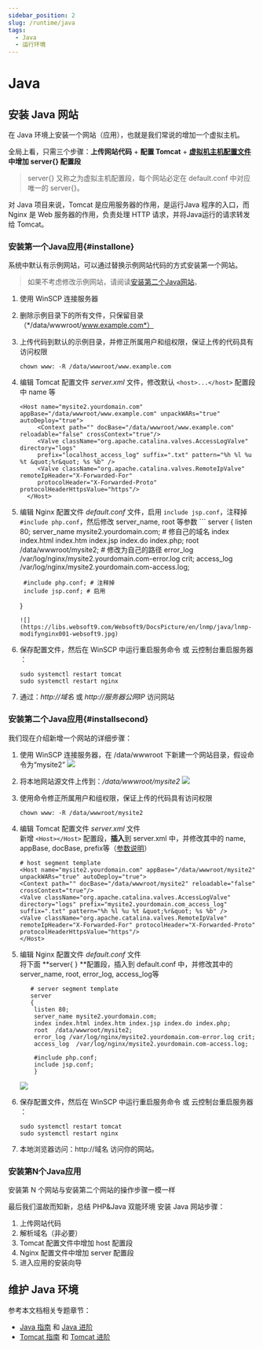 ```yaml
---
sidebar_position: 2
slug: /runtime/java
tags:
  - Java
  - 运行环境
---
```


# Java

## 安装 Java 网站

在 Java 环境上安装一个网站（应用），也就是我们常说的增加一个虚拟主机。

全局上看，只需三个步骤：**上传网站代码** + **配置 Tomcat** + [**虚拟机主机配置文件**](/zh/stack-components.md#nginx) **中增加 server{} 配置段**

> server{} 又称之为虚拟主机配置段，每个网站必定在 default.conf 中对应唯一的 server{}。

对 Java 项目来说，Tomcat 是应用服务器的作用，是运行Java 程序的入口，而 Nginx 是 Web 服务器的作用，负责处理 HTTP 请求，并将Java运行的请求转发给 Tomcat。

### 安装第一个Java应用{#installone}

系统中默认有示例网站，可以通过替换示例网站代码的方式安装第一个网站。

> 如果不考虑修改示例网站，请阅读[安装第二个Java网站](/zh/solution-java.md#安装第二个java应用)。

1. 使用 WinSCP 连接服务器
2. 删除示例目录下的所有文件，只保留目录（*/data/wwwroot/www.example.com*）
3. 上传代码到默认的示例目录，并修正所属用户和组权限，保证上传的代码具有访问权限
   ```
   chown www: -R /data/wwwroot/www.example.com
   ```
4. 编辑 Tomcat 配置文件 *server.xml* 文件，修改默认 `<host>...</host>` 配置段中 name 等
   ```
   <Host name="mysite2.yourdomain.com" appBase="/data/wwwroot/www.example.com" unpackWARs="true" autoDeploy="true">
  		<Context path="" docBase="/data/wwwroot/www.example.com" reloadable="false" crossContext="true"/>
  		<Valve className="org.apache.catalina.valves.AccessLogValve" directory="logs"
    	prefix="localhost_access_log" suffix=".txt" pattern="%h %l %u %t &quot;%r&quot; %s %b" />
  		<Valve className="org.apache.catalina.valves.RemoteIpValve" remoteIpHeader="X-Forwarded-For"
    	protocolHeader="X-Forwarded-Proto" protocolHeaderHttpsValue="https"/>
	 </Host>
   ```
5. 编辑 Nginx 配置文件 *default.conf* 文件，启用 `include jsp.conf`，注释掉 `#include php.conf`，然后修改 server_name, root 等参数   ```
   server
    {
        listen 80;
        server_name mysite2.yourdomain.com; # 修自己的域名
        index index.html index.htm index.jsp index.do index.php;
        root  /data/wwwroot/mysite2; # 修改为自己的路径
        error_log /var/log/nginx/mysite2.yourdomain.com-error.log crit;
        access_log  /var/log/nginx/mysite2.yourdomain.com-access.log;
        
        #include php.conf; # 注释掉
        include jsp.conf; # 启用
    }
    ```
    ![](https://libs.websoft9.com/Websoft9/DocsPicture/en/lnmp/java/lnmp-modifynginx001-websoft9.jpg)

6. 保存配置文件，然后在 WinSCP 中运行重启服务命令 或 云控制台重启服务器 ：
    ~~~
    sudo systemctl restart tomcat
    sudo systemctl restart nginx
    ~~~
7. 通过：*http://域名* 或 *http://服务器公网IP* 访问网站


### 安装第二个Java应用{#installsecond}

我们现在介绍新增一个网站的详细步骤：

1. 使用 WinSCP 连接服务器，在 /data/wwwroot 下新建一个网站目录，假设命令为“mysite2”
   ![](https://libs.websoft9.com/Websoft9/DocsPicture/zh/lamp/lamp-createmysite2-websoft9.png)

2. 将本地网站源文件上传到：*/data/wwwroot/mysite2* 
   ![](https://libs.websoft9.com/Websoft9/DocsPicture/zh/lamp/lamp-uploadcodes-websoft9.png)

3. 使用命令修正所属用户和组权限，保证上传的代码具有访问权限
   ```
   chown www: -R /data/wwwroot/mysite2
   ```
4. 编辑 Tomcat 配置文件 *server.xml* 文件   
   新增 `<Host></Host>` 配置段，**插入**到 server.xml 中，并修改其中的 name, appBase, docBase, prefix等（[参数说明](/zh/solution-java.md#host-参数含义)）
    ```
    # host segment template
    <Host name="mysite2.yourdomain.com" appBase="/data/wwwroot/mysite2" unpackWARs="true" autoDeploy="true">
    <Context path="" docBase="/data/wwwroot/mysite2" reloadable="false" crossContext="true"/>
    <Valve className="org.apache.catalina.valves.AccessLogValve" directory="logs" prefix="mysite2.yourdomain.com_access_log" suffix=".txt" pattern="%h %l %u %t &quot;%r&quot; %s %b" />
    <Valve className="org.apache.catalina.valves.RemoteIpValve" remoteIpHeader="X-Forwarded-For" protocolHeader="X-Forwarded-Proto" protocolHeaderHttpsValue="https"/>
    </Host>
    ```
4. 编辑 Nginx 配置文件 *default.conf* 文件    
   将下面 **server{ } **配置段，插入到 default.conf 中，并修改其中的 server_name, root, error_log, access_log等
 
    ```
       # server segment template
       server
       {
        listen 80;
        server_name mysite2.yourdomain.com;
        index index.html index.htm index.jsp index.do index.php;
        root  /data/wwwroot/mysite2;
        error_log /var/log/nginx/mysite2.yourdomain.com-error.log crit;
        access_log  /var/log/nginx/mysite2.yourdomain.com-access.log;
        
        #include php.conf;
        include jsp.conf;
        }
    ```
   ![](https://libs.websoft9.com/Websoft9/DocsPicture/en/lnmp/java/lnmp-modifynginx001-websoft9.jpg)

4. 保存配置文件，然后在 WinSCP 中运行重启服务命令 或 云控制台重启服务器 ：
    ~~~
    sudo systemctl restart tomcat
    sudo systemctl restart nginx
    ~~~
5. 本地浏览器访问：http://域名 访问你的网站。

### 安装第N个Java应用

安装第 N 个网站与安装第二个网站的操作步骤一模一样

最后我们温故而知新，总结 PHP&Java 双能环境 安装 Java 网站步骤： 

1. 上传网站代码
2. 解析域名（非必要）
3. Tomcat 配置文件中增加 host 配置段
4. Nginx 配置文件中增加 server 配置段
5. 进入应用的安装向导


## 维护 Java 环境

参考本文档相关专题章节：

* [Java 指南](../java) 和 [Java 进阶](../java/advanced) 
* [Tomcat 指南](../java) 和 [Tomcat 进阶](../tomcat/advanced) 



